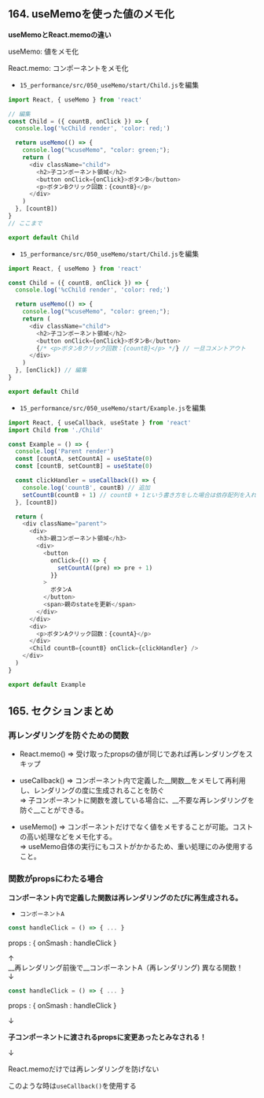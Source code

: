 ## 164. useMemoを使った値のメモ化

__useMemoとReact.memoの違い__<br>

useMemo: 値をメモ化<br>

React.memo: コンポーネントをメモ化<br>

+ `15_performance/src/050_useMemo/start/Child.js`を編集<br>

```js:Child.js
import React, { useMemo } from 'react'

// 編集
const Child = ({ countB, onClick }) => {
  console.log('%cChild render', 'color: red;')

  return useMemo(() => {
    console.log("%cuseMemo", "color: green;");
    return (
      <div className="child">
        <h2>子コンポーネント領域</h2>
        <button onClick={onClick}>ボタンB</button>
        <p>ボタンBクリック回数：{countB}</p>
      </div>
    )
  }, [countB])
}
// ここまで

export default Child
```

+ `15_performance/src/050_useMemo/start/Child.js`を編集<br>

```js:Child.js
import React, { useMemo } from 'react'

const Child = ({ countB, onClick }) => {
  console.log('%cChild render', 'color: red;')

  return useMemo(() => {
    console.log("%cuseMemo", "color: green;");
    return (
      <div className="child">
        <h2>子コンポーネント領域</h2>
        <button onClick={onClick}>ボタンB</button>
        {/* <p>ボタンBクリック回数：{countB}</p> */} // 一旦コメントアウト
      </div>
    )
  }, [onClick]) // 編集
}

export default Child
```

+ `15_performance/src/050_useMemo/start/Example.js`を編集<br>

```js:Example.js
import React, { useCallback, useState } from 'react'
import Child from './Child'

const Example = () => {
  console.log('Parent render')
  const [countA, setCountA] = useState(0)
  const [countB, setCountB] = useState(0)

  const clickHandler = useCallback(() => {
    console.log('countB', countB) // 追加
    setCountB(countB + 1) // countB + 1という書き方をした場合は依存配列を入れる必要がある。
  }, [countB])

  return (
    <div className="parent">
      <div>
        <h3>親コンポーネント領域</h3>
        <div>
          <button
            onClick={() => {
              setCountA((pre) => pre + 1)
            }}
          >
            ボタンA
          </button>
          <span>親のstateを更新</span>
        </div>
      </div>
      <div>
        <p>ボタンAクリック回数：{countA}</p>
      </div>
      <Child countB={countB} onClick={clickHandler} />
    </div>
  )
}

export default Example
```

## 165. セクションまとめ

### 再レンダリングを防ぐための関数

+ React.memo() => 受け取ったpropsの値が同じであれば再レンダリングをスキップ<br>

+ useCallback() => コンポーネント内で定義した__関数__をメモして再利用し、レンダリングの度に生成されることを防ぐ<br>
  => 子コンポーネントに関数を渡している場合に、__不要な再レンダリングを防ぐ__ことができる。<br>

+ useMemo() => コンポーネントだけでなく値をメモすることが可能。コストの高い処理などをメモ化する。<br>
  => useMemo自体の実行にもコストがかかるため、重い処理にのみ使用すること。<br>

### 関数がpropsにわたる場合

  __コンポーネント内で定義した関数は再レンダリングのたびに再生成される。__<br>

+ `コンポーネントA`<br>

```jsx:Sample.jsx
const handleClick = () => { ... }
```

props : { onSmash : handleClick }<br>

↑<br>
__再レンダリング前後で__コンポーネントA（再レンダリング) 異なる関数！<br>
↓<br>

```jsx:Sample.jsx
const handleClick = () => { ... }
```

props : { onSmash : handleClick }<br>

↓<br>

__子コンポーネントに渡されるpropsに変更あったとみなされる！__<br>

↓<br>

React.memoだけでは再レンダリングを防げない<br>

このような時は`useCallback()`を使用する<br>
